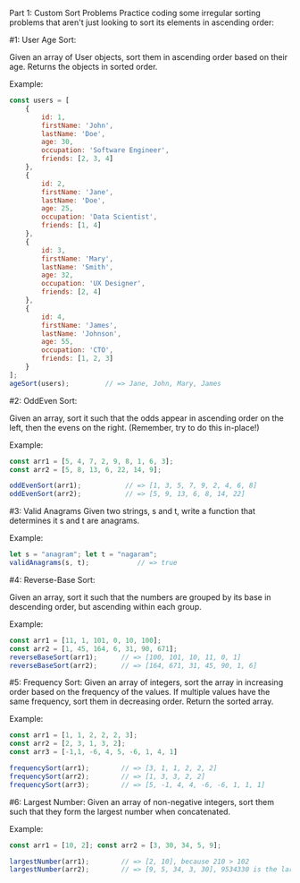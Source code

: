 Part 1: Custom Sort Problems Practice coding some irregular sorting problems
that aren't just looking to sort its elements in ascending order:


#1: 
User Age Sort:

Given an array of User objects, sort them in ascending order based on
their age. Returns the objects in sorted order.

Example:
```js
const users = [
    {
        id: 1,
        firstName: 'John',
        lastName: 'Doe',
        age: 30,
        occupation: 'Software Engineer',
        friends: [2, 3, 4]
    },
    {
        id: 2,
        firstName: 'Jane',
        lastName: 'Doe',
        age: 25,
        occupation: 'Data Scientist',
        friends: [1, 4]
    },
    {
        id: 3,
        firstName: 'Mary',
        lastName: 'Smith',
        age: 32,
        occupation: 'UX Designer',
        friends: [2, 4]
    },
    {
        id: 4,
        firstName: 'James',
        lastName: 'Johnson',
        age: 55,
        occupation: 'CTO',
        friends: [1, 2, 3]
    }
];
ageSort(users);         // => Jane, John, Mary, James
```
#2: 
OddEven Sort:

Given an array, sort it such that the odds appear in ascending
order on the left, then the evens on the right. (Remember, try to do this
in-place!)

Example:
```js
const arr1 = [5, 4, 7, 2, 9, 8, 1, 6, 3]; 
const arr2 = [5, 8, 13, 6, 22, 14, 9];

oddEvenSort(arr1);           // => [1, 3, 5, 7, 9, 2, 4, 6, 8]
oddEvenSort(arr2);           // => [5, 9, 13, 6, 8, 14, 22] 
```
#3:
Valid Anagrams Given
two strings, s and t, write a function that determines it s and t are anagrams.

Example:
```js
let s = "anagram"; let t = "nagaram";
validAnagrams(s, t);            // => true 
```


#4:
Reverse-Base Sort:

Given an array, sort it such that the numbers are grouped by its base in 
descending order, but ascending within each group.

Example:
```js
const arr1 = [11, 1, 101, 0, 10, 100]; 
const arr2 = [1, 45, 164, 6, 31, 90, 671];
reverseBaseSort(arr1);      // => [100, 101, 10, 11, 0, 1]
reverseBaseSort(arr2);      // => [164, 671, 31, 45, 90, 1, 6]
```
 


#5:
Frequency Sort:
Given an array of integers, sort the array in increasing order 
based on the frequency of the values. If multiple values have 
the same frequency, sort them in decreasing order. Return the 
sorted array.

Example:
```js
const arr1 = [1, 1, 2, 2, 2, 3]; 
const arr2 = [2, 3, 1, 3, 2]; 
const arr3 = [-1,1, -6, 4, 5, -6, 1, 4, 1]

frequencySort(arr1);        // => [3, 1, 1, 2, 2, 2] 
frequencySort(arr2);        // => [1, 3, 3, 2, 2] 
frequencySort(arr3);        // => [5, -1, 4, 4, -6, -6, 1, 1, 1] 
```

#6:
Largest Number:
Given an array of non-negative integers, sort them such
that they form the largest number when concatenated.

Example:
```js
const arr1 = [10, 2]; const arr2 = [3, 30, 34, 5, 9];

largestNumber(arr1);        // => [2, 10], because 210 > 102
largestNumber(arr2);        // => [9, 5, 34, 3, 30], 9534330 is the largest User
```

